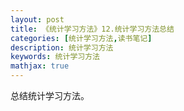 ```yaml
---
layout: post
title: 《统计学习方法》12.统计学习方法总结
categories: [统计学习方法,读书笔记]
description: 统计学习方法
keywords: 统计学习方法
mathjax: true
---
```


总结统计学习方法。
